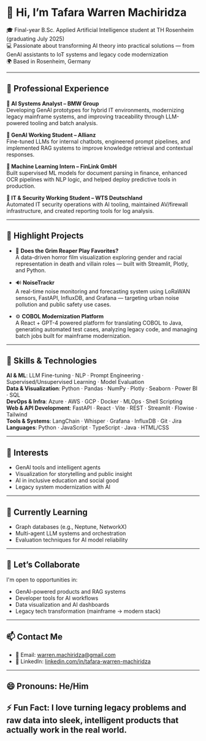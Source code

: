 # 👋 Hi, I’m Tafara Warren Machiridza

🎓 Final-year B.Sc. Applied Artificial Intelligence student at TH Rosenheim (graduating July 2025)  
💻 Passionate about transforming AI theory into practical solutions — from GenAI assistants to IoT systems and legacy code modernization  
🌍 Based in Rosenheim, Germany

---

## 💼 Professional Experience

**🔹 AI Systems Analyst – BMW Group**  
Developing GenAI prototypes for hybrid IT environments, modernizing legacy mainframe systems, and improving traceability through LLM-powered tooling and batch analysis.

**🔹 GenAI Working Student – Allianz**  
Fine-tuned LLMs for internal chatbots, engineered prompt pipelines, and implemented RAG systems to improve knowledge retrieval and contextual responses.

**🔹 Machine Learning Intern – FinLink GmbH**  
Built supervised ML models for document parsing in finance, enhanced OCR pipelines with NLP logic, and helped deploy predictive tools in production.

**🔹 IT & Security Working Student – WTS Deutschland**  
Automated IT security operations with AI tooling, maintained AV/firewall infrastructure, and created reporting tools for log analysis.

---

## 🚀 Highlight Projects

- 🎥 **Does the Grim Reaper Play Favorites?**  
  A data-driven horror film visualization exploring gender and racial representation in death and villain roles — built with Streamlit, Plotly, and Python.

- 🔊 **NoiseTrackr**  
  A real-time noise monitoring and forecasting system using LoRaWAN sensors, FastAPI, InfluxDB, and Grafana — targeting urban noise pollution and public safety use cases.

- ⚙️ **COBOL Modernization Platform**  
  A React + GPT-4 powered platform for translating COBOL to Java, generating automated test cases, analyzing legacy code, and managing batch jobs built for mainframe modernization.

---

## 🧠 Skills & Technologies

**AI & ML**: LLM Fine-tuning · NLP · Prompt Engineering · Supervised/Unsupervised Learning · Model Evaluation  
**Data & Visualization**: Python · Pandas · NumPy · Plotly · Seaborn · Power BI · SQL  
**DevOps & Infra**: Azure · AWS · GCP · Docker · MLOps · Shell Scripting  
**Web & API Development**: FastAPI · React · Vite · REST · Streamlit · Flowise · Tailwind  
**Tools & Systems**: LangChain · Whisper · Grafana · InfluxDB · Git · Jira  
**Languages**: Python · JavaScript · TypeScript · Java · HTML/CSS

---

## 👀 Interests

- GenAI tools and intelligent agents  
- Visualization for storytelling and public insight  
- AI in inclusive education and social good  
- Legacy system modernization with AI

---

## 🌱 Currently Learning

- Graph databases (e.g., Neptune, NetworkX)  
- Multi-agent LLM systems and orchestration  
- Evaluation techniques for AI model reliability

---

## 🤝 Let’s Collaborate

I'm open to opportunities in:
- GenAI-powered products and RAG systems  
- Developer tools for AI workflows  
- Data visualization and AI dashboards  
- Legacy tech transformation (mainframe → modern stack)

---

## 📫 Contact Me

- 📧 Email: warren.machiridza@gmail.com  
- 💼 LinkedIn: [linkedin.com/in/tafara-warren-machiridza](https://www.linkedin.com/in/tafara-warren-machiridza-7b0517231)

---

## 😄 Pronouns: He/Him  
## ⚡ Fun Fact: I love turning legacy problems and raw data into sleek, intelligent products that actually work in the real world.
